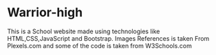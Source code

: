 # Warrior-high
This is a School website made using technologies like HTML,CSS,JavaScript and Bootstrap.
Images References is taken From Plexels.com and some of the code is taken from W3Schools.com
